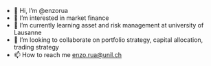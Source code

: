 - 👋 Hi, I’m @enzorua
- 👀 I’m interested in market finance 
- 🌱 I’m currently learning asset and risk management at university of Lausanne
- 💞️ I’m looking to collaborate on portfolio strategy, capital allocation, trading strategy
- 📫 How to reach me enzo.rua@unil.ch

<!---
enzorua/enzorua is a ✨ special ✨ repository because its `README.md` (this file) appears on your GitHub profile.
You can click the Preview link to take a look at your changes.
--->
